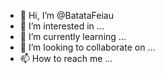 - 👋 Hi, I’m @BatataFeiau
- 👀 I’m interested in ...
- 🌱 I’m currently learning ...
- 💞️ I’m looking to collaborate on ...
- 📫 How to reach me ...

<!---
BatataFeiau/BatataFeiau is a ✨ special ✨ repository because its `README.md` (this file) appears on your GitHub profile.
You can click the Preview link to take a look at your changes.
--->
